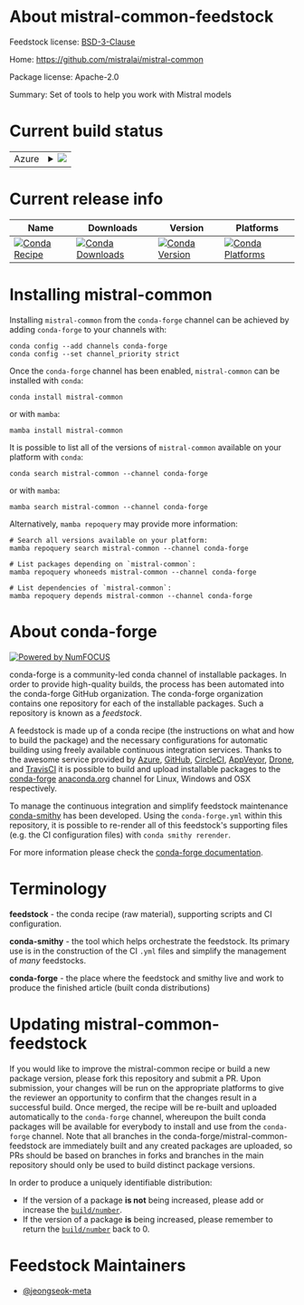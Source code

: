 About mistral-common-feedstock
==============================

Feedstock license: [BSD-3-Clause](https://github.com/conda-forge/mistral-common-feedstock/blob/main/LICENSE.txt)

Home: https://github.com/mistralai/mistral-common

Package license: Apache-2.0

Summary: Set of tools to help you work with Mistral models

Current build status
====================


<table>
    
  <tr>
    <td>Azure</td>
    <td>
      <details>
        <summary>
          <a href="https://dev.azure.com/conda-forge/feedstock-builds/_build/latest?definitionId=23918&branchName=main">
            <img src="https://dev.azure.com/conda-forge/feedstock-builds/_apis/build/status/mistral-common-feedstock?branchName=main">
          </a>
        </summary>
        <table>
          <thead><tr><th>Variant</th><th>Status</th></tr></thead>
          <tbody><tr>
              <td>linux_64_python3.10.____cpython</td>
              <td>
                <a href="https://dev.azure.com/conda-forge/feedstock-builds/_build/latest?definitionId=23918&branchName=main">
                  <img src="https://dev.azure.com/conda-forge/feedstock-builds/_apis/build/status/mistral-common-feedstock?branchName=main&jobName=linux&configuration=linux%20linux_64_python3.10.____cpython" alt="variant">
                </a>
              </td>
            </tr><tr>
              <td>linux_64_python3.11.____cpython</td>
              <td>
                <a href="https://dev.azure.com/conda-forge/feedstock-builds/_build/latest?definitionId=23918&branchName=main">
                  <img src="https://dev.azure.com/conda-forge/feedstock-builds/_apis/build/status/mistral-common-feedstock?branchName=main&jobName=linux&configuration=linux%20linux_64_python3.11.____cpython" alt="variant">
                </a>
              </td>
            </tr><tr>
              <td>linux_64_python3.12.____cpython</td>
              <td>
                <a href="https://dev.azure.com/conda-forge/feedstock-builds/_build/latest?definitionId=23918&branchName=main">
                  <img src="https://dev.azure.com/conda-forge/feedstock-builds/_apis/build/status/mistral-common-feedstock?branchName=main&jobName=linux&configuration=linux%20linux_64_python3.12.____cpython" alt="variant">
                </a>
              </td>
            </tr><tr>
              <td>linux_64_python3.9.____cpython</td>
              <td>
                <a href="https://dev.azure.com/conda-forge/feedstock-builds/_build/latest?definitionId=23918&branchName=main">
                  <img src="https://dev.azure.com/conda-forge/feedstock-builds/_apis/build/status/mistral-common-feedstock?branchName=main&jobName=linux&configuration=linux%20linux_64_python3.9.____cpython" alt="variant">
                </a>
              </td>
            </tr>
          </tbody>
        </table>
      </details>
    </td>
  </tr>
</table>

Current release info
====================

| Name | Downloads | Version | Platforms |
| --- | --- | --- | --- |
| [![Conda Recipe](https://img.shields.io/badge/recipe-mistral--common-green.svg)](https://anaconda.org/conda-forge/mistral-common) | [![Conda Downloads](https://img.shields.io/conda/dn/conda-forge/mistral-common.svg)](https://anaconda.org/conda-forge/mistral-common) | [![Conda Version](https://img.shields.io/conda/vn/conda-forge/mistral-common.svg)](https://anaconda.org/conda-forge/mistral-common) | [![Conda Platforms](https://img.shields.io/conda/pn/conda-forge/mistral-common.svg)](https://anaconda.org/conda-forge/mistral-common) |

Installing mistral-common
=========================

Installing `mistral-common` from the `conda-forge` channel can be achieved by adding `conda-forge` to your channels with:

```
conda config --add channels conda-forge
conda config --set channel_priority strict
```

Once the `conda-forge` channel has been enabled, `mistral-common` can be installed with `conda`:

```
conda install mistral-common
```

or with `mamba`:

```
mamba install mistral-common
```

It is possible to list all of the versions of `mistral-common` available on your platform with `conda`:

```
conda search mistral-common --channel conda-forge
```

or with `mamba`:

```
mamba search mistral-common --channel conda-forge
```

Alternatively, `mamba repoquery` may provide more information:

```
# Search all versions available on your platform:
mamba repoquery search mistral-common --channel conda-forge

# List packages depending on `mistral-common`:
mamba repoquery whoneeds mistral-common --channel conda-forge

# List dependencies of `mistral-common`:
mamba repoquery depends mistral-common --channel conda-forge
```


About conda-forge
=================

[![Powered by
NumFOCUS](https://img.shields.io/badge/powered%20by-NumFOCUS-orange.svg?style=flat&colorA=E1523D&colorB=007D8A)](https://numfocus.org)

conda-forge is a community-led conda channel of installable packages.
In order to provide high-quality builds, the process has been automated into the
conda-forge GitHub organization. The conda-forge organization contains one repository
for each of the installable packages. Such a repository is known as a *feedstock*.

A feedstock is made up of a conda recipe (the instructions on what and how to build
the package) and the necessary configurations for automatic building using freely
available continuous integration services. Thanks to the awesome service provided by
[Azure](https://azure.microsoft.com/en-us/services/devops/), [GitHub](https://github.com/),
[CircleCI](https://circleci.com/), [AppVeyor](https://www.appveyor.com/),
[Drone](https://cloud.drone.io/welcome), and [TravisCI](https://travis-ci.com/)
it is possible to build and upload installable packages to the
[conda-forge](https://anaconda.org/conda-forge) [anaconda.org](https://anaconda.org/)
channel for Linux, Windows and OSX respectively.

To manage the continuous integration and simplify feedstock maintenance
[conda-smithy](https://github.com/conda-forge/conda-smithy) has been developed.
Using the ``conda-forge.yml`` within this repository, it is possible to re-render all of
this feedstock's supporting files (e.g. the CI configuration files) with ``conda smithy rerender``.

For more information please check the [conda-forge documentation](https://conda-forge.org/docs/).

Terminology
===========

**feedstock** - the conda recipe (raw material), supporting scripts and CI configuration.

**conda-smithy** - the tool which helps orchestrate the feedstock.
                   Its primary use is in the construction of the CI ``.yml`` files
                   and simplify the management of *many* feedstocks.

**conda-forge** - the place where the feedstock and smithy live and work to
                  produce the finished article (built conda distributions)


Updating mistral-common-feedstock
=================================

If you would like to improve the mistral-common recipe or build a new
package version, please fork this repository and submit a PR. Upon submission,
your changes will be run on the appropriate platforms to give the reviewer an
opportunity to confirm that the changes result in a successful build. Once
merged, the recipe will be re-built and uploaded automatically to the
`conda-forge` channel, whereupon the built conda packages will be available for
everybody to install and use from the `conda-forge` channel.
Note that all branches in the conda-forge/mistral-common-feedstock are
immediately built and any created packages are uploaded, so PRs should be based
on branches in forks and branches in the main repository should only be used to
build distinct package versions.

In order to produce a uniquely identifiable distribution:
 * If the version of a package **is not** being increased, please add or increase
   the [``build/number``](https://docs.conda.io/projects/conda-build/en/latest/resources/define-metadata.html#build-number-and-string).
 * If the version of a package **is** being increased, please remember to return
   the [``build/number``](https://docs.conda.io/projects/conda-build/en/latest/resources/define-metadata.html#build-number-and-string)
   back to 0.

Feedstock Maintainers
=====================

* [@jeongseok-meta](https://github.com/jeongseok-meta/)

